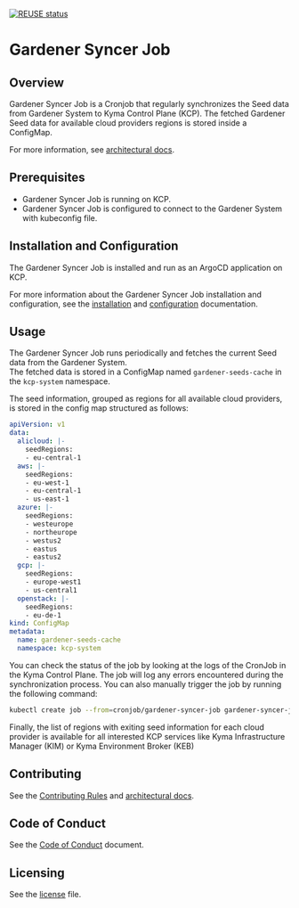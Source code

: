 [![REUSE status](https://api.reuse.software/badge/github.com/kyma-project/gardener-syncer)](https://api.reuse.software/info/github.com/kyma-project/gardener-syncer)

# Gardener Syncer Job

## Overview

Gardener Syncer Job is a Cronjob that regularly synchronizes the Seed data from Gardener System to Kyma Control Plane (KCP).
The fetched Gardener Seed data for available cloud providers regions is stored inside a ConfigMap.

For more information, see [architectural docs](./docs/contributor/arch/001-kcp-sync-gardener-seed.md).

## Prerequisites

- Gardener Syncer Job is running on KCP.
- Gardener Syncer Job is configured to connect to the Gardener System with kubeconfig file. 

## Installation and Configuration

The Gardener Syncer Job is installed and run as an ArgoCD application on KCP.

For more information about the Gardener Syncer Job installation and configuration, see the [installation](./docs/operator/installation.md) and [configuration](./docs/operator/configuration.md) documentation.

## Usage

The Gardener Syncer Job runs periodically and fetches the current Seed data from the Gardener System. \
The fetched data is stored in a ConfigMap named `gardener-seeds-cache` in the `kcp-system` namespace. 

The seed information, grouped as regions for all available cloud providers, is stored in the config map structured as follows:


```yaml
apiVersion: v1
data:
  alicloud: |-
    seedRegions:
    - eu-central-1
  aws: |-
    seedRegions:
    - eu-west-1
    - eu-central-1
    - us-east-1
  azure: |-
    seedRegions:
    - westeurope
    - northeurope
    - westus2
    - eastus
    - eastus2
  gcp: |-
    seedRegions:
    - europe-west1
    - us-central1
  openstack: |-
    seedRegions:
    - eu-de-1
kind: ConfigMap
metadata:
  name: gardener-seeds-cache
  namespace: kcp-system
```

You can check the status of the job by looking at the logs of the CronJob in the Kyma Control Plane. The job will log any errors encountered during the synchronization process.
You can also manually trigger the job by running the following command:

```bash 
kubectl create job --from=cronjob/gardener-syncer-job gardener-syncer-job-manual --namespace kcp-system
```

Finally, the list of regions with exiting seed information for each cloud provider is available for all interested KCP services like Kyma Infrastructure Manager (KIM) or Kyma Environment Broker (KEB)

## Contributing
<!--- mandatory section - do not change this! --->

See the [Contributing Rules](CONTRIBUTING.md) and [architectural docs](./docs/contributor/arch/001-kcp-sync-gardener-seed.md).

## Code of Conduct
<!--- mandatory section - do not change this! --->

See the [Code of Conduct](CODE_OF_CONDUCT.md) document.

## Licensing
<!--- mandatory section - do not change this! --->

See the [license](./LICENSE) file.
